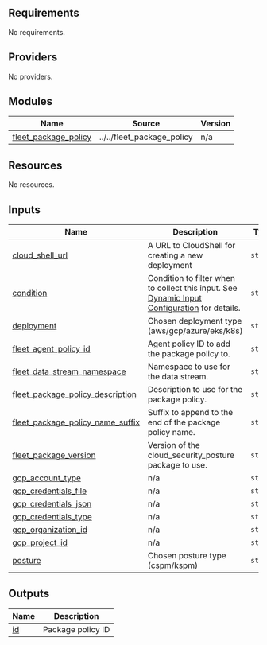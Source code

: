 <!-- BEGIN_TF_DOCS -->
## Requirements

No requirements.

## Providers

No providers.

## Modules

| Name | Source | Version |
|------|--------|---------|
| <a name="module_fleet_package_policy"></a> [fleet\_package\_policy](#module\_fleet\_package\_policy) | ../../fleet_package_policy | n/a |

## Resources

No resources.

## Inputs

| Name | Description | Type | Default | Required |
|------|-------------|------|---------|:--------:|
| <a name="input_cloud_shell_url"></a> [cloud\_shell\_url](#input\_cloud\_shell\_url) | A URL to CloudShell for creating a new deployment | `string` | `"https://shell.cloud.google.com/cloudshell/?ephemeral=true&cloudshell_git_repo=https%3A%2F%2Fgithub.com%2Felastic%2Fcloudbeat&cloudshell_git_branch=8.18&cloudshell_workspace=deploy%2Fdeployment-manager&show=terminal"` | no |
| <a name="input_condition"></a> [condition](#input\_condition) | Condition to filter when to collect this input. See [Dynamic Input Configuration](https://www.elastic.co/guide/en/fleet/current/dynamic-input-configuration.html) for details. | `string` | `null` | no |
| <a name="input_deployment"></a> [deployment](#input\_deployment) | Chosen deployment type (aws/gcp/azure/eks/k8s) | `string` | n/a | yes |
| <a name="input_fleet_agent_policy_id"></a> [fleet\_agent\_policy\_id](#input\_fleet\_agent\_policy\_id) | Agent policy ID to add the package policy to. | `string` | n/a | yes |
| <a name="input_fleet_data_stream_namespace"></a> [fleet\_data\_stream\_namespace](#input\_fleet\_data\_stream\_namespace) | Namespace to use for the data stream. | `string` | `"default"` | no |
| <a name="input_fleet_package_policy_description"></a> [fleet\_package\_policy\_description](#input\_fleet\_package\_policy\_description) | Description to use for the package policy. | `string` | `""` | no |
| <a name="input_fleet_package_policy_name_suffix"></a> [fleet\_package\_policy\_name\_suffix](#input\_fleet\_package\_policy\_name\_suffix) | Suffix to append to the end of the package policy name. | `string` | `""` | no |
| <a name="input_fleet_package_version"></a> [fleet\_package\_version](#input\_fleet\_package\_version) | Version of the cloud\_security\_posture package to use. | `string` | `"2.0.0-preview03"` | no |
| <a name="input_gcp_account_type"></a> [gcp\_account\_type](#input\_gcp\_account\_type) | n/a | `string` | `null` | no |
| <a name="input_gcp_credentials_file"></a> [gcp\_credentials\_file](#input\_gcp\_credentials\_file) | n/a | `string` | `null` | no |
| <a name="input_gcp_credentials_json"></a> [gcp\_credentials\_json](#input\_gcp\_credentials\_json) | n/a | `string` | `null` | no |
| <a name="input_gcp_credentials_type"></a> [gcp\_credentials\_type](#input\_gcp\_credentials\_type) | n/a | `string` | `null` | no |
| <a name="input_gcp_organization_id"></a> [gcp\_organization\_id](#input\_gcp\_organization\_id) | n/a | `string` | `null` | no |
| <a name="input_gcp_project_id"></a> [gcp\_project\_id](#input\_gcp\_project\_id) | n/a | `string` | `null` | no |
| <a name="input_posture"></a> [posture](#input\_posture) | Chosen posture type (cspm/kspm) | `string` | n/a | yes |

## Outputs

| Name | Description |
|------|-------------|
| <a name="output_id"></a> [id](#output\_id) | Package policy ID |
<!-- END_TF_DOCS -->
